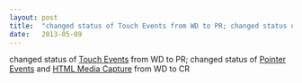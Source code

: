 ```yaml
---
layout: post
title:  "changed status of Touch Events from WD to PR; changed status of Pointer Events and HTML Media Capture from WD to CR"
date:   2013-05-09
---
```


changed status of [Touch Events](/spec/touch-events) from WD to PR; changed status of [Pointer Events](/spec/pointerevents) and [HTML Media Capture](/spec/html-media-capture) from WD to CR

